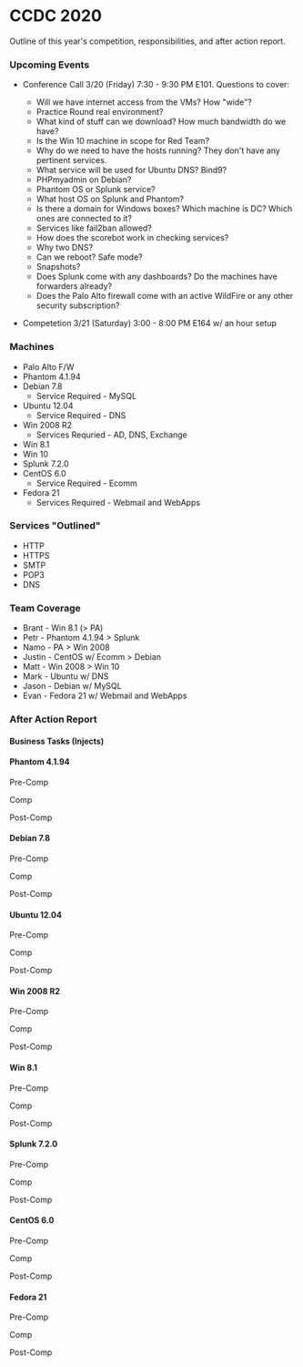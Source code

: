 # CCDC 2020

Outline of this year's competition, responsibilities, and after action report.

### Upcoming Events
- Conference Call 3/20 (Friday) 7:30 - 9:30 PM E101. Questions to cover:
  - Will we have internet access from the VMs? How "wide"?
  - Practice Round real environment? 
  - What kind of stuff can we download? How much bandwidth do we have?
  - Is the Win 10 machine in scope for Red Team?
  - Why do we need to have the hosts running? They don't have any pertinent services.
  - What service will be used for Ubuntu DNS? Bind9?
  - PHPmyadmin on Debian?
  - Phantom OS or Splunk service?
  - What host OS on Splunk and Phantom?
  - Is there a domain for Windows boxes? Which machine is DC? Which ones are connected to it?
  - Services like fail2ban allowed?
  - How does the scorebot work in checking services?
  - Why two DNS?
  - Can we reboot? Safe mode?
  - Snapshots?
  - Does Splunk come with any dashboards? Do the machines have forwarders already?
  - Does the Palo Alto firewall come with an active WildFire or any other security subscription?
  
- Competetion 3/21 (Saturday) 3:00 - 8:00 PM E164 w/ an hour setup

### Machines

- Palo Alto F/W
- Phantom 4.1.94
- Debian 7.8
  - Service Required - MySQL
- Ubuntu 12.04
  - Service Required - DNS
- Win 2008 R2
  - Services Requried - AD, DNS, Exchange
- Win 8.1
- Win 10
- Splunk 7.2.0
- CentOS 6.0
  - Service Required - Ecomm
- Fedora 21
  - Services Required - Webmail and WebApps

### Services "Outlined"
- HTTP
- HTTPS
- SMTP
- POP3
- DNS

### Team Coverage
- Brant - Win 8.1 (> PA)
- Petr - Phantom 4.1.94 > Splunk
- Namo - PA > Win 2008
- Justin - CentOS w/ Ecomm > Debian
- Matt - Win 2008 > Win 10
- Mark - Ubuntu w/ DNS
- Jason - Debian w/ MySQL
- Evan - Fedora 21 w/ Webmail and WebApps

### After Action Report

#### Business Tasks (Injects)

#### Phantom 4.1.94
Pre-Comp


Comp


Post-Comp


#### Debian 7.8
Pre-Comp


Comp


Post-Comp

#### Ubuntu 12.04
Pre-Comp


Comp


Post-Comp

#### Win 2008 R2
Pre-Comp


Comp


Post-Comp

#### Win 8.1
Pre-Comp


Comp


Post-Comp

#### Splunk 7.2.0
Pre-Comp


Comp


Post-Comp

#### CentOS 6.0
Pre-Comp


Comp


Post-Comp

#### Fedora 21
Pre-Comp


Comp


Post-Comp
